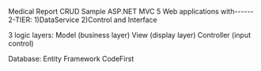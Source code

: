 Medical Report CRUD Sample
ASP.NET MVC 5 Web applications with------ 
2-TIER:
1)DataService
2)Control and Interface 

3 logic layers:
Model (business layer)
View (display layer)
Controller (input control)

Database:
Entity Framework
CodeFirst





